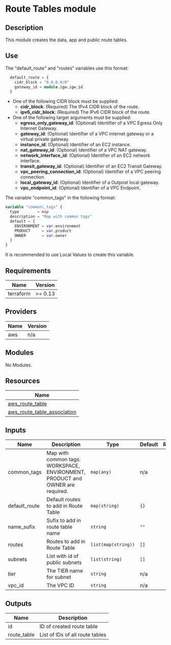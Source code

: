 # Route Tables module

## Description

This module creates the data, app and public route tables.

## Use

The "default_route" and "routes" variables use this format:

```terraform
  default_route = {
    cidr_block = "0.0.0.0/0"
    gateway_id = module.igw.igw_id
  }
```

* One of the following CIDR block must be supplied:
  * **cidr_block**: (Required) The IPv4 CIDR block of the route.
  * **ipv6_cidr_block**: (Required) The IPv6 CIDR block of the route.
* One of the following target arguments must be supplied:
  * **egress_only_gateway_id**: (Optional) Identifier of a VPC Egress Only Internet Gateway.
  * **gateway_id**: (Optional) Identifier of a VPC internet gateway or a virtual private gateway.
  * **instance_id**: (Optional) Identifier of an EC2 instance.
  * **nat_gateway_id**: (Optional) Identifier of a VPC NAT gateway.
  * **network_interface_id**: (Optional) Identifier of an EC2 network interface.
  * **transit_gateway_id**: (Optional) Identifier of an EC2 Transit Gateway.
  * **vpc_peering_connection_id**: (Optional) Identifier of a VPC peering connection.
  * **local_gateway_id**: (Optional) Identifier of a Outpost local gateway.
  * **vpc_endpoint_id**: (Optional) Identifier of a VPC Endpoint.

The variable "common\_tags" in the following format:

```terraform
variable "common\_tags" {
  type        = map
  description = "Map with common tags"
  default = {
    ENVIRONMENT = var.environment
    PRODUCT     = var.product
    OWNER       = var.owner
  }
}
```

It is recommended to use Local Values to create this variable.

<!-- BEGINNING OF PRE-COMMIT-TERRAFORM DOCS HOOK -->
## Requirements

| Name | Version |
|------|---------|
| terraform | >= 0.13 |

## Providers

| Name | Version |
|------|---------|
| aws | n/a |

## Modules

No Modules.

## Resources

| Name |
|------|
| [aws_route_table](https://registry.terraform.io/providers/hashicorp/aws/latest/docs/resources/route_table) |
| [aws_route_table_association](https://registry.terraform.io/providers/hashicorp/aws/latest/docs/resources/route_table_association) |

## Inputs

| Name | Description | Type | Default | Required |
|------|-------------|------|---------|:--------:|
| common\_tags | Map with common tags. WORKSPACE, ENVIRONMENT, PRODUCT and OWNER are required. | `map(any)` | n/a | yes |
| default\_route | Default routes to add in Route Table | `map(string)` | `{}` | no |
| name\_sufix | Sufix to add in route table name | `string` | `""` | no |
| routes | Routes to add in Route Table | `list(map(string))` | `[]` | no |
| subnets | List with id of public subnets | `list(string)` | `[]` | no |
| tier | The TIER name for subnet | `string` | n/a | yes |
| vpc\_id | The VPC ID | `string` | n/a | yes |

## Outputs

| Name | Description |
|------|-------------|
| id | ID of created route table |
| route\_table | List of IDs of all route tables |
<!-- END OF PRE-COMMIT-TERRAFORM DOCS HOOK -->
